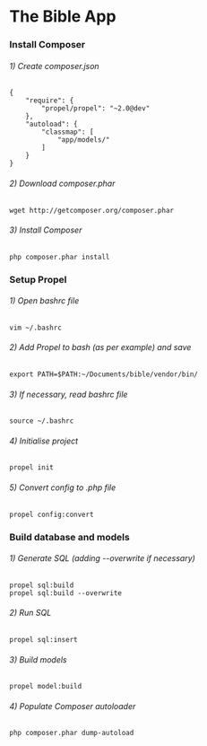 # The Bible App

### Install Composer
###### 1) Create composer.json
	{
		"require": {
			"propel/propel": "~2.0@dev"
		},
		"autoload": {
			"classmap": [
				"app/models/"
			]
		}
	}
###### 2) Download composer.phar
	wget http://getcomposer.org/composer.phar
###### 3) Install Composer
	php composer.phar install

### Setup Propel
###### 1) Open bashrc file
	vim ~/.bashrc
###### 2) Add Propel to bash (as per example) and save
	export PATH=$PATH:~/Documents/bible/vendor/bin/
###### 3) If necessary, read bashrc file
	source ~/.bashrc
###### 4) Initialise project
	propel init
###### 5) Convert config to .php file
	propel config:convert

### Build database and models
###### 1) Generate SQL (adding --overwrite if necessary)
	propel sql:build
	propel sql:build --overwrite
###### 2) Run SQL
	propel sql:insert
###### 3) Build models
	propel model:build
###### 4) Populate Composer autoloader
	php composer.phar dump-autoload